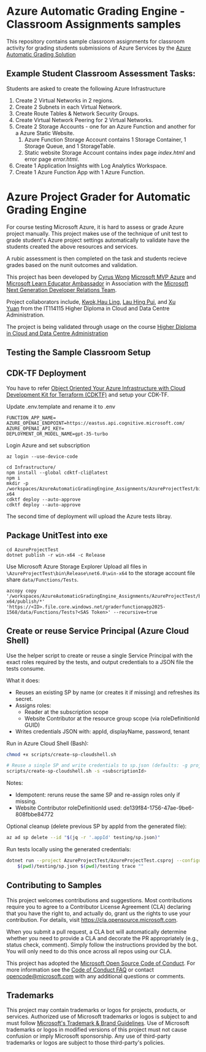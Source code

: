 # Azure Automatic Grading Engine - Classroom Assignments samples

This repository contains sample classroom assignments for classroom activity for grading students submissions of Azure Services by the [Azure Automatic Grading Solution](http://github.com/microsoft/azureautomaticgradingengine)

## Example Student Classroom Assessment Tasks:

Students are asked to create the following Azure Infrastructure 

1. Create 2 Virtual Networks in 2 regions.
2. Create 2 Subnets in each Virtual Network.
3. Create Route Tables & Network Security Groups.
4. Create Virtual Network Peering for 2 Virtual Networks.
5. Create 2 Storage Accounts - one for an Azure Function and another for a Azure Static Website.
    1. Azure Function Storage Account contains 1 Storage Container, 1 Storage Queue, and 1 StorageTable.
    2. Static website Storage Account contains index page *index.html* and error page *error.html*.
6. Create 1 Application Insights with Log Analytics Workspace.
7. Create 1 Azure Function App with 1 Azure Function.

# Azure Project Grader for Automatic Grading Engine 

For course testing Microsoft Azure, it is hard to assess or grade Azure project manually. This project makes use of the technique of unit test to grade student's Azure project settings automatically to validate have the students created the above resources and services.

A rubic assessment is then completed on the task and students recieve grades based on the nunit outcomes and validation. 

This project has been developed by [Cyrus Wong]( https://www.linkedin.com/in/cyruswong) [Microsoft MVP Azure](https://mvp.microsoft.com/en-US/mvp/profile/86da86ff-8786-ed11-aad1-000d3a197333WT.mc_id=AZ-MVP-5005120) and [Microsoft Learn Educator Ambassador](https://docs.microsoft.com/learn/roles/educator/learn-for-educators-overview) in Association with the [Microsoft Next Generation Developer Relations Team](https://techcommunity.microsoft.com/t5/educator-developer-blog/bg-p/EducatorDeveloperBlog?WT.mc_id=academic-39457-leestott).

Project collaborators include, [Kwok,Hau Ling](https://www.linkedin.com/in/hau-ling-kwok-657b9624a/), [Lau Hing Pui](https://www.linkedin.com/in/leolaulhp/), and [Xu Yuan](https://www.linkedin.com/in/xu-yuan-flora/) from the IT114115 Higher Diploma in Cloud and Data Centre Administration.

The project is being validated through usage on the course [Higher Diploma in Cloud and Data Centre Administration](https://www.vtc.edu.hk/admission/en/programme/it114115-higher-diploma-in-cloud-and-data-centre-administration/)

## Testing the Sample Classroom Setup 

## CDK-TF Deployment 
You have to refer [Object Oriented Your Azure Infrastructure with Cloud Development Kit for Terraform (CDKTF)](https://techcommunity.microsoft.com/t5/educator-developer-blog/object-oriented-your-azure-infrastructure-with-cloud-development/ba-p/3474715) and setup your CDK-TF.

Update .env.template and rename it to .env
```
FUNCTION_APP_NAME=
AZURE_OPENAI_ENDPOINT=https://eastus.api.cognitive.microsoft.com/
AZURE_OPENAI_API_KEY=
DEPLOYMENT_OR_MODEL_NAME=gpt-35-turbo
```

Login Azure and set subscription
```
az login --use-device-code
```

```
cd Infrastructure/
npm install --global cdktf-cli@latest
npm i
mkdir -p /workspaces/AzureAutomaticGradingEngine_Assignments/AzureProjectTest/bin/Release/net8.0/publish/win-x64
cdktf deploy --auto-approve
cdktf deploy --auto-approve
```
The second time of deployment will upload the Azure tests libray.

## Package UnitTest into exe
```
cd AzureProjectTest
dotnet publish -r win-x64 -c Release
```
Use Microsoft Azure Storage Explorer 
Upload all files in ```\AzureProjectTest\bin\Release\net6.0\win-x64``` to the storage account file share ```data/Functions/Tests```.
```
azcopy copy '/workspaces/AzureAutomaticGradingEngine_Assignments/AzureProjectTest/bin/Release/net8.0/win-x64/publish/*' 'https://<ID>.file.core.windows.net/graderfunctionapp2025-1568/data/Functions/Tests?<SAS Token>' --recursive=true
```

## Create or reuse Service Principal (Azure Cloud Shell)

Use the helper script to create or reuse a single Service Principal with the exact roles required by the tests, and output credentials to a JSON file the tests consume.

What it does:
- Reuses an existing SP by name (or creates it if missing) and refreshes its secret.
- Assigns roles:
    - Reader at the subscription scope
    - Website Contributor at the resource group scope (via roleDefinitionId GUID)
- Writes credentials JSON with: appId, displayName, password, tenant

Run in Azure Cloud Shell (Bash):

```bash
chmod +x scripts/create-sp-cloudshell.sh

# Reuse a single SP and write credentials to sp.json (defaults: -g projProd, -n grading-engine-sp, -o sp.json)
scripts/create-sp-cloudshell.sh -s <subscriptionId>
```

Notes:
- Idempotent: reruns reuse the same SP and re-assign roles only if missing.
- Website Contributor roleDefinitionId used: de139f84-1756-47ae-9be6-808fbbe84772

Optional cleanup (delete previous SP by appId from the generated file):

```bash
az ad sp delete --id "$(jq -r '.appId' testing/sp.json)"
```

Run tests locally using the generated credentials:

```bash
dotnet run --project AzureProjectTest/AzureProjectTest.csproj --configuration Debug -- \
    $(pwd)/testing/sp.json $(pwd)/testing trace ""
```


## Contributing to Samples

This project welcomes contributions and suggestions.  Most contributions require you to agree to a
Contributor License Agreement (CLA) declaring that you have the right to, and actually do, grant us
the rights to use your contribution. For details, visit https://cla.opensource.microsoft.com.

When you submit a pull request, a CLA bot will automatically determine whether you need to provide
a CLA and decorate the PR appropriately (e.g., status check, comment). Simply follow the instructions
provided by the bot. You will only need to do this once across all repos using our CLA.

This project has adopted the [Microsoft Open Source Code of Conduct](https://opensource.microsoft.com/codeofconduct/).
For more information see the [Code of Conduct FAQ](https://opensource.microsoft.com/codeofconduct/faq/) or
contact [opencode@microsoft.com](mailto:opencode@microsoft.com) with any additional questions or comments.

## Trademarks

This project may contain trademarks or logos for projects, products, or services. Authorized use of Microsoft 
trademarks or logos is subject to and must follow 
[Microsoft's Trademark & Brand Guidelines](https://www.microsoft.com/en-us/legal/intellectualproperty/trademarks/usage/general).
Use of Microsoft trademarks or logos in modified versions of this project must not cause confusion or imply Microsoft sponsorship.
Any use of third-party trademarks or logos are subject to those third-party's policies.
